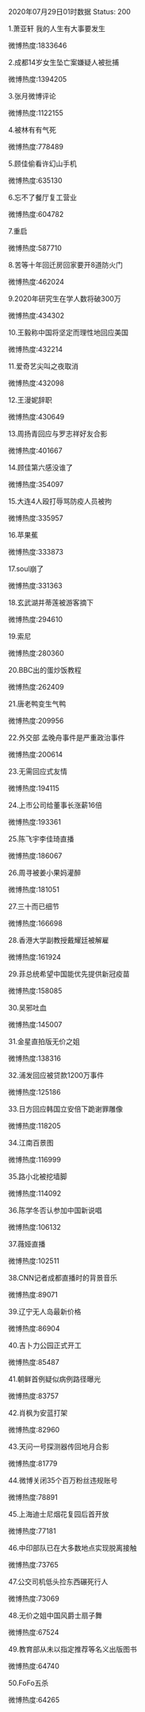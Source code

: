 2020年07月29日01时数据
Status: 200

1.萧亚轩 我的人生有大事要发生

微博热度:1833646

2.成都14岁女生坠亡案嫌疑人被批捕

微博热度:1394205

3.张月微博评论

微博热度:1122155

4.被林有有气死

微博热度:778489

5.顾佳偷看许幻山手机

微博热度:635130

6.忘不了餐厅复工营业

微博热度:604782

7.重启

微博热度:587710

8.苦等十年回迁房回家要开8道防火门

微博热度:462024

9.2020年研究生在学人数将破300万

微博热度:434302

10.王毅称中国将坚定而理性地回应美国

微博热度:432214

11.爱奇艺尖叫之夜取消

微博热度:432098

12.王漫妮辞职

微博热度:430649

13.周扬青回应与罗志祥好友合影

微博热度:401667

14.顾佳第六感没谁了

微博热度:354097

15.大连4人殴打辱骂防疫人员被拘

微博热度:335957

16.苹果蕉

微博热度:333873

17.soul崩了

微博热度:331363

18.玄武湖并蒂莲被游客摘下

微博热度:294610

19.索尼

微博热度:280360

20.BBC出的蛋炒饭教程

微博热度:262409

21.唐老鸭变生气鸭

微博热度:209956

22.外交部 孟晚舟事件是严重政治事件

微博热度:200614

23.无需回应式友情

微博热度:194115

24.上市公司给董事长涨薪16倍

微博热度:193361

25.陈飞宇李佳琦直播

微博热度:186067

26.周寻被姜小果妈灌醉

微博热度:181051

27.三十而已细节

微博热度:166698

28.香港大学副教授戴耀廷被解雇

微博热度:161924

29.菲总统希望中国能优先提供新冠疫苗

微博热度:158085

30.吴邪吐血

微博热度:145007

31.金星直拍版无价之姐

微博热度:138316

32.浦发回应被贷款1200万事件

微博热度:125186

33.日方回应韩国立安倍下跪谢罪雕像

微博热度:118205

34.江南百景图

微博热度:116999

35.路小北被挖墙脚

微博热度:114092

36.陈学冬否认参加中国新说唱

微博热度:106132

37.薇娅直播

微博热度:102511

38.CNN记者成都直播时的背景音乐

微博热度:89071

39.辽宁无人岛最新价格

微博热度:86904

40.吉卜力公园正式开工

微博热度:85487

41.朝鲜首例疑似病例路径曝光

微博热度:83757

42.肖枫为安蓝打架

微博热度:82960

43.天问一号探测器传回地月合影

微博热度:81779

44.微博关闭35个百万粉丝违规账号

微博热度:78891

45.上海迪士尼烟花复园后首开放

微博热度:77181

46.中印部队已在大多数地点实现脱离接触

微博热度:73765

47.公交司机低头捡东西碾死行人

微博热度:73069

48.无价之姐中国风爵士扇子舞

微博热度:67524

49.教育部从未以指定推荐等名义出版图书

微博热度:64740

50.FoFo五杀

微博热度:64265

